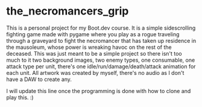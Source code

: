 # the_necromancers_grip

This is a personal project for my Boot.dev course. It is a simple sidescrolling fighting game made with pygame where you play as a rogue traveling through a graveyard to fight the necromancer that has taken up residence in the mausoleum, whose power is wreaking havoc on the rest of the deceased. This was just meant to be a simple project so there isn't too much to it two background images, two enemy types, one consumable, one attack type per unit, there's one idle/run/damage/death/attack animation for each unit. All artwork was created by myself, there's no audio as I don't have a DAW to create any.

I will update this line once the programming is done with how to clone and play this. :)